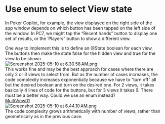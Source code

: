 # Use enum to select View state  

In Poker Copilot, for example, the view displayed on the right side of the app window depends on which button has been tapped on the left side of the window. In PC7, we might tap the “Recent hands” button to display one set of results, or the ‘Players” button to show a different view.  

One way to implement this is to define an @State boolean for each view. The buttons then make the state false for the hidden view and true for the view to be shown  
![Screenshot 2025-05-10 at 6.30.58 AM.png](Attachments/Screenshot%202025-05-10%20at%206.30.58%E2%80%AFAM.png)  
This works fine and may be the best approach for cases where there are only 2 or 3 views to select from. But as the number of cases increases, the code complexity increases exponentially because we have to “turn off” all but the desired boolean and turn on the desired one. For 2 views, it takes basically 4 lines of code for the buttons, but for 3 views it takes 9. There must be a better way. Could we use an enum instead?  
[MultiView01](Attachments/MultiView01)  
![Screenshot 2025-05-10 at 6.44.10 AM.png](Attachments/Screenshot%202025-05-10%20at%206.44.10%E2%80%AFAM.png)  
The code complexity grows arithmetically with number of views, rather than geometrically as in the previous case.  
